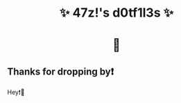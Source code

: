 
<h1 align="center">✨ 47z!'s d0tf1l3s ✨</h1>
<div align="center">
<h1>👾</h1>
</div>

## **Thanks for dropping by❗**

Hey❗👋

